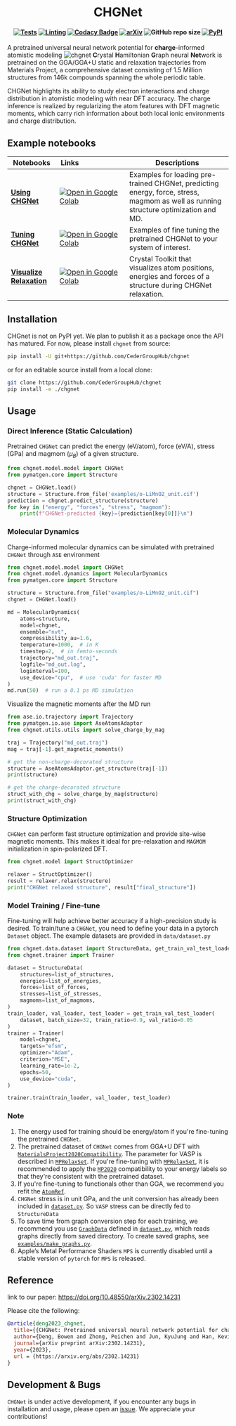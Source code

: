 <h1 align="center">CHGNet</h1>

<h4 align="center">

[![Tests](https://github.com/CederGroupHub/chgnet/actions/workflows/test.yml/badge.svg)](https://github.com/CederGroupHub/chgnet/actions/workflows/test.yml)
[![Linting](https://github.com/CederGroupHub/chgnet/actions/workflows/lint.yml/badge.svg)](https://github.com/CederGroupHub/chgnet/actions/workflows/lint.yml)
[![Codacy Badge](https://app.codacy.com/project/badge/Coverage/e3bdcea0382a495d96408e4f84408e85)](https://app.codacy.com/gh/CederGroupHub/chgnet/dashboard?utm_source=gh&utm_medium=referral&utm_content=&utm_campaign=Badge_coverage)
[![arXiv](https://img.shields.io/badge/arXiv-2302.14231-blue)](https://arxiv.org/abs/2302.14231)
![GitHub repo size](https://img.shields.io/github/repo-size/CederGroupHub/chgnet)
[![PyPI](https://img.shields.io/pypi/v/chgnet?logo=pypi&logoColor=white)](https://pypi.org/project/chgnet?logo=pypi&logoColor=white)
</h4>

A pretrained universal neural network potential for
**charge**-informed atomistic modeling
![chgnet](chgnet-logo.png)
**C**rystal **H**amiltonian **G**raph neural **Net**work is pretrained on the GGA/GGA+U static and relaxation trajectories from Materials Project,
a comprehensive dataset consisting of 1.5 Million structures from 146k compounds spanning the whole periodic table.

CHGNet highlights its ability to study electron interactions and charge distribution
in atomistic modeling with near DFT accuracy. The charge inference is realized by regularizing the atom features with
DFT magnetic moments, which carry rich information about both local ionic environments and charge distribution.

## Example notebooks

| Notebooks                                                                                                                | Links&emsp;&emsp;&emsp;&emsp;&emsp;&emsp;                                                                                                     | Descriptions                                                                                                                        |
| ------------------------------------------------------------------------------------------------------------------------ | --------------------------------------------------------------------------------------------------------------------------------------------- | ----------------------------------------------------------------------------------------------------------------------------------- |
| [**Using CHGNet**](https://github.com/CederGroupHub/chgnet/blob/main/examples/CHGNet_examples.ipynb)                     | [![Open in Google Colab]](https://colab.research.google.com/github/CederGroupHub/chgnet/blob/main/examples/CHGNet_examples.ipynb)             | Examples for loading pre-trained CHGNet, predicting energy, force, stress, magmom as well as running structure optimization and MD. |
| [**Tuning CHGNet**](https://github.com/CederGroupHub/chgnet/blob/main/examples/fine_tuning.ipynb)                        | [![Open in Google Colab]](https://colab.research.google.com/github/CederGroupHub/chgnet/blob/main/examples/fine_tuning.ipynb)                 | Examples of fine tuning the pretrained CHGNet to your system of interest.                                                           |
| [**Visualize Relaxation**](https://github.com/CederGroupHub/chgnet/blob/main/examples/crystaltoolkit_relax_viewer.ipynb) | [![Open in Google Colab]](https://colab.research.google.com/github/CederGroupHub/chgnet/blob/main/examples/crystaltoolkit_relax_viewer.ipynb) | Crystal Toolkit that visualizes atom positions, energies and forces of a structure during CHGNet relaxation.                        |

[Open in Google Colab]: https://colab.research.google.com/assets/colab-badge.svg

## Installation

CHGnet is not on PyPI yet. We plan to publish it as a package once the API has matured. For now, please install `chgnet` from source:

```sh
pip install -U git+https://github.com/CederGroupHub/chgnet
```

or for an editable source install from a local clone:

```sh
git clone https://github.com/CederGroupHub/chgnet
pip install -e ./chgnet
```

## Usage

### Direct Inference (Static Calculation)

Pretrained `CHGNet` can predict the energy (eV/atom), force (eV/A), stress (GPa) and
magmom ($\mu_B$) of a given structure.

```python
from chgnet.model.model import CHGNet
from pymatgen.core import Structure

chgnet = CHGNet.load()
structure = Structure.from_file('examples/o-LiMnO2_unit.cif')
prediction = chgnet.predict_structure(structure)
for key in ("energy", "forces", "stress", "magmom"):
    print(f"CHGNet-predicted {key}={prediction[key[0]]}\n")
```

### Molecular Dynamics

Charge-informed molecular dynamics can be simulated with pretrained `CHGNet` through `ASE` environment

```python
from chgnet.model.model import CHGNet
from chgnet.model.dynamics import MolecularDynamics
from pymatgen.core import Structure

structure = Structure.from_file("examples/o-LiMnO2_unit.cif")
chgnet = CHGNet.load()

md = MolecularDynamics(
    atoms=structure,
    model=chgnet,
    ensemble="nvt",
    compressibility_au=1.6,
    temperature=1000,  # in K
    timestep=2,  # in femto-seconds
    trajectory="md_out.traj",
    logfile="md_out.log",
    loginterval=100,
    use_device="cpu",  # use 'cuda' for faster MD
)
md.run(50)  # run a 0.1 ps MD simulation
```

Visualize the magnetic moments after the MD run

```python
from ase.io.trajectory import Trajectory
from pymatgen.io.ase import AseAtomsAdaptor
from chgnet.utils.utils import solve_charge_by_mag

traj = Trajectory("md_out.traj")
mag = traj[-1].get_magnetic_moments()

# get the non-charge-decorated structure
structure = AseAtomsAdaptor.get_structure(traj[-1])
print(structure)

# get the charge-decorated structure
struct_with_chg = solve_charge_by_mag(structure)
print(struct_with_chg)
```

### Structure Optimization

`CHGNet` can perform fast structure optimization and provide site-wise magnetic moments. This makes it ideal for pre-relaxation and
`MAGMOM` initialization in spin-polarized DFT.

```python
from chgnet.model import StructOptimizer

relaxer = StructOptimizer()
result = relaxer.relax(structure)
print("CHGNet relaxed structure", result["final_structure"])
```

### Model Training / Fine-tune

Fine-tuning will help achieve better accuracy if a high-precision study is desired. To train/tune a `CHGNet`, you need to define your data in a
pytorch `Dataset` object. The example datasets are provided in `data/dataset.py`

```python
from chgnet.data.dataset import StructureData, get_train_val_test_loader
from chgnet.trainer import Trainer

dataset = StructureData(
    structures=list_of_structures,
    energies=list_of_energies,
    forces=list_of_forces,
    stresses=list_of_stresses,
    magmoms=list_of_magmoms,
)
train_loader, val_loader, test_loader = get_train_val_test_loader(
    dataset, batch_size=32, train_ratio=0.9, val_ratio=0.05
)
trainer = Trainer(
    model=chgnet,
    targets="efsm",
    optimizer="Adam",
    criterion="MSE",
    learning_rate=1e-2,
    epochs=50,
    use_device="cuda",
)

trainer.train(train_loader, val_loader, test_loader)
```

### Note

1. The energy used for training should be energy/atom if you're fine-tuning the pretrained `CHGNet`.
2. The pretrained dataset of `CHGNet` comes from GGA+U DFT with [`MaterialsProject2020Compatibility`](https://github.com/materialsproject/pymatgen/blob/v2023.2.28/pymatgen/entries/compatibility.py#L826-L1102).
The parameter for VASP is described in [`MPRelaxSet`](https://github.com/materialsproject/pymatgen/blob/v2023.2.28/pymatgen/io/vasp/sets.py#L862-L879).
If you're fine-tuning with [`MPRelaxSet`](https://github.com/materialsproject/pymatgen/blob/v2023.2.28/pymatgen/io/vasp/sets.py#L862-L879), it is recommended to apply the [`MP2020`](https://github.com/materialsproject/pymatgen/blob/v2023.2.28/pymatgen/entries/compatibility.py#L826-L1102)
compatibility to your energy labels so that they're consistent with the pretrained dataset.
3. If you're fine-tuning to functionals other than GGA, we recommend you refit the [`AtomRef`](https://github.com/CederGroupHub/chgnet/blob/main/chgnet/model/composition_model.py).
4. `CHGNet` stress is in unit GPa, and the unit conversion has already been included in
[`dataset.py`](https://github.com/CederGroupHub/chgnet/blob/main/chgnet/data/dataset.py). So `VASP` stress can be directly fed to `StructureData`
5. To save time from graph conversion step for each training, we recommend you use [`GraphData`](https://github.com/CederGroupHub/chgnet/blob/main/chgnet/data/dataset.py) defined in
[`dataset.py`](https://github.com/CederGroupHub/chgnet/blob/main/chgnet/data/dataset.py), which reads graphs directly from saved directory. To create saved graphs,
see [`examples/make_graphs.py`](https://github.com/CederGroupHub/chgnet/blob/main/examples/make_graphs.py).
6. Apple’s Metal Performance Shaders `MPS` is currently disabled until a stable version of `pytorch` for `MPS` is released.

## Reference

link to our paper:
<https://doi.org/10.48550/arXiv.2302.14231>

Please cite the following:

```bib
@article{deng2023_chgnet,
  title={{CHGNet: Pretrained universal neural network potential for charge-informed atomistic modeling}},
  author={Deng, Bowen and Zhong, Peichen and Jun, KyuJung and Han, Kevin and Bartel, Christopher J and Ceder, Gerbrand},
  journal={arXiv preprint arXiv:2302.14231},
  year={2023},
  url = {https://arxiv.org/abs/2302.14231}
}
```

## Development & Bugs

`CHGNet` is under active development, if you encounter any bugs in installation and usage,
please open an [issue](https://github.com/CederGroupHub/chgnet/issues). We appreciate your contributions!
